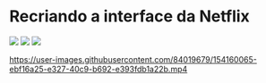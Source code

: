 <h1> Recriando a interface da Netflix </h1>

<p>
<img src="https://img.icons8.com/color/48/000000/html-5--v1.png"/>
<img src="https://img.icons8.com/color/48/000000/css3.png"/>
<img src="https://img.icons8.com/color/48/000000/bootstrap.png"/>
</p>

https://user-images.githubusercontent.com/84019679/154160065-ebf16a25-e327-40c9-b692-e393fdb1a22b.mp4
